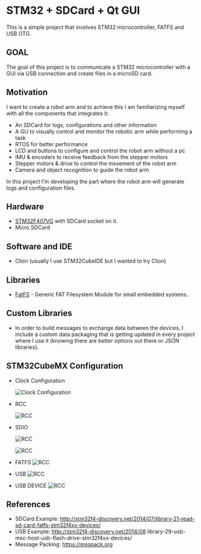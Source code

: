 # STM32 + SDCard + Qt GUI

This is a simple project that involves STM32 microcontroller, FATFS and USB OTG.

## GOAL

The goal of this project is to communicate a STM32 microcontroller with a GUI via USB connection and create files in a microSD card.

## Motivation

I want to create a robot arm and to achieve this I am familiarizing myself with all the components that integrates it:

- An SDCard for logs, configurations and other information
- A GU to visually control and monitor the robotic arm while performing a task
- RTOS for better performance
- LCD and buttons to configure and control the robot arm without a pc
- IMU & encoders to receive feedback from the stepper motors
- Stepper motors & drive to control the movement of the robot arm
- Camera and object recognition to guide the robot arm

In this project I'm developing the part where the robot arm will generate logs and configuration files.

## Hardware

- [STM32F407VG](https://stm32-base.org/boards/STM32F407VGT6-STM32F4XX-M) with SDCard socket on it.
- Micro SDCard

## Software and IDE

- Clion (usually I use STM32CubeIDE but I wanted to try Clion)

## Libraries

- [FatFS](http://elm-chan.org/fsw/ff/00index_e.html) - Generic FAT Filesystem Module for small embedded systems..

## Custom Libraries

- In order to build messages to exchange data between the devices, I include a custom data packaging that is getting updated in every project where I use it (knowing there are better options out there or JSON libraries).

## STM32CubeMX Configuration

- Clock Configuration

  ![Clock Configuration](images/clock_config.png)

- RCC

  ![RCC](images/rcc.png)

- SDIO

  ![RCC](images/sdio.png)

  ![RCC](images/sdio1.png)

- FATFS
  ![RCC](images/fatfs.png)

- USB
  ![RCC](images/usb.png)

- USB DEVICE
  ![RCC](images/usb_device.png)

## References

- SDCard Example: http://stm32f4-discovery.net/2014/07/library-21-read-sd-card-fatfs-stm32f4xx-devices/
- USB Example: http://stm32f4-discovery.net/2014/08 library-29-usb-msc-host-usb-flash-drive-stm32f4xx-devices/
- Message Packing: https://msgpack.org
